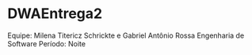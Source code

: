 # DWAEntrega2

Equipe: Milena Titericz Schrickte e Gabriel Antônio Rossa
Engenharia de Software
Período: Noite 

